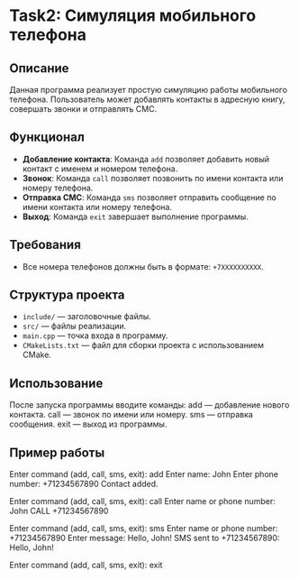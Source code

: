 # Task2: Симуляция мобильного телефона

## Описание
Данная программа реализует простую симуляцию работы мобильного телефона. Пользователь может добавлять контакты в адресную книгу, совершать звонки и отправлять СМС.

## Функционал
- **Добавление контакта**: Команда `add` позволяет добавить новый контакт с именем и номером телефона.
- **Звонок**: Команда `call` позволяет позвонить по имени контакта или номеру телефона.
- **Отправка СМС**: Команда `sms` позволяет отправить сообщение по имени контакта или номеру телефона.
- **Выход**: Команда `exit` завершает выполнение программы.

## Требования
- Все номера телефонов должны быть в формате: `+7XXXXXXXXXX`.

## Структура проекта
- `include/` — заголовочные файлы.
- `src/` — файлы реализации.
- `main.cpp` — точка входа в программу.
- `CMakeLists.txt` — файл для сборки проекта с использованием CMake.

## Использование
После запуска программы вводите команды:
add — добавление нового контакта.
call — звонок по имени или номеру.
sms — отправка сообщения.
exit — выход из программы.

## Пример работы

Enter command (add, call, sms, exit): add
Enter name: John
Enter phone number: +71234567890
Contact added.

Enter command (add, call, sms, exit): call
Enter name or phone number: John
CALL +71234567890

Enter command (add, call, sms, exit): sms
Enter name or phone number: +71234567890
Enter message: Hello, John!
SMS sent to +71234567890: Hello, John!

Enter command (add, call, sms, exit): exit